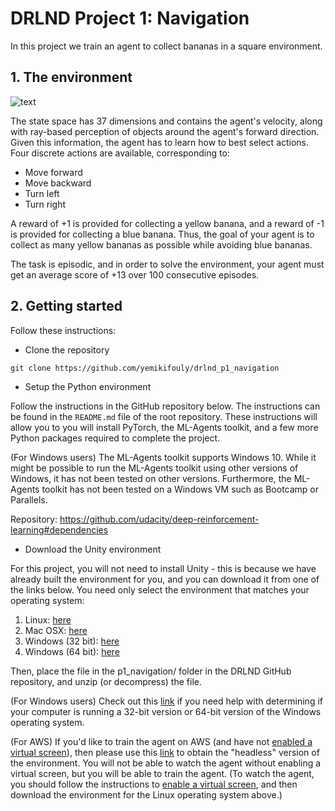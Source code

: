 # DRLND Project 1: Navigation

In this project we train an agent to collect bananas in a square environment.

## 1. The environment

![text](https://video.udacity-data.com/topher/2018/June/5b1ab4b0_banana/banana.gif)

The state space has 37 dimensions and contains the agent's velocity, along with ray-based perception of objects around the agent's forward direction. Given this information, the agent has to learn how to best select actions. Four discrete actions are available, corresponding to:

* Move forward
* Move backward
* Turn left
* Turn right

A reward of +1 is provided for collecting a yellow banana, and a reward of -1 is provided for collecting a blue banana. Thus, the goal of your agent is to collect as many yellow bananas as possible while avoiding blue bananas.

The task is episodic, and in order to solve the environment, your agent must get an average score of +13 over 100 consecutive episodes.

## 2. Getting started

Follow these instructions:

* Clone the repository

`git clone https://github.com/yemikifouly/drlnd_p1_navigation`

* Setup the Python environment

Follow the instructions in the GitHub repository below. The instructions can be found in the `README.md` file of the root repository. These instructions will allow you to you will install PyTorch, the ML-Agents toolkit, and a few more Python packages required to complete the project.

(For Windows users) The ML-Agents toolkit supports Windows 10. While it might be possible to run the ML-Agents toolkit using other versions of Windows, it has not been tested on other versions. Furthermore, the ML-Agents toolkit has not been tested on a Windows VM such as Bootcamp or Parallels.

Repository: https://github.com/udacity/deep-reinforcement-learning#dependencies

* Download the Unity environment

For this project, you will not need to install Unity - this is because we have already built the environment for you, and you can download it from one of the links below. You need only select the environment that matches your operating system:

1. Linux: [here](https://s3-us-west-1.amazonaws.com/udacity-drlnd/P1/Banana/Banana_Linux.zip)
2. Mac OSX: [here](https://s3-us-west-1.amazonaws.com/udacity-drlnd/P1/Banana/Banana.app.zip)
3. Windows (32 bit): [here](https://s3-us-west-1.amazonaws.com/udacity-drlnd/P1/Banana/Banana_Windows_x86.zip)
4. Windows (64 bit): [here](https://s3-us-west-1.amazonaws.com/udacity-drlnd/P1/Banana/Banana_Windows_x86_64.zip)

Then, place the file in the p1_navigation/ folder in the DRLND GitHub repository, and unzip (or decompress) the file.

(For Windows users) Check out this [link](https://support.microsoft.com/en-us/help/827218/how-to-determine-whether-a-computer-is-running-a-32-bit-version-or-64) if you need help with determining if your computer is running a 32-bit version or 64-bit version of the Windows operating system.

(For AWS) If you'd like to train the agent on AWS (and have not [enabled a virtual screen](https://github.com/Unity-Technologies/ml-agents/blob/master/docs/Training-on-Amazon-Web-Service.md)), then please use this [link](https://s3-us-west-1.amazonaws.com/udacity-drlnd/P1/Banana/Banana_Linux_NoVis.zip) to obtain the "headless" version of the environment. You will not be able to watch the agent without enabling a virtual screen, but you will be able to train the agent. (To watch the agent, you should follow the instructions to [enable a virtual screen](https://github.com/Unity-Technologies/ml-agents/blob/master/docs/Training-on-Amazon-Web-Service.md), and then download the environment for the Linux operating system above.)
